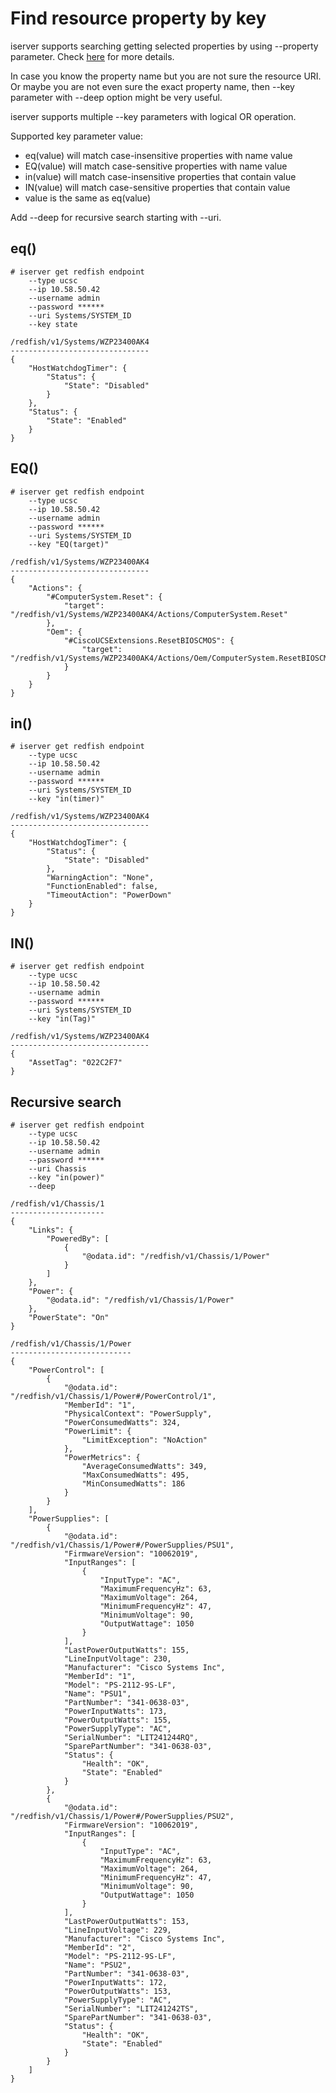# Find resource property by key

iserver supports searching getting selected properties by using --property parameter. Check [here](./Property.md) for more details.

In case you know the property name but you are not sure the resource URI. Or maybe you are not even sure the exact property name, then --key parameter with --deep option might be very useful.

iserver supports multiple --key parameters with logical OR operation.

Supported key parameter value:
- eq(value) will match case-insensitive properties with name value
- EQ(value) will match case-sensitive properties with name value
- in(value) will match case-insensitive properties that contain value
- IN(value) will match case-sensitive properties that contain value
- value is the same as eq(value)

Add --deep for recursive search starting with --uri.

## eq()

```
# iserver get redfish endpoint
    --type ucsc
    --ip 10.58.50.42
    --username admin
    --password ******
    --uri Systems/SYSTEM_ID
    --key state

/redfish/v1/Systems/WZP23400AK4
-------------------------------
{
    "HostWatchdogTimer": {
        "Status": {
            "State": "Disabled"
        }
    },
    "Status": {
        "State": "Enabled"
    }
}
```

## EQ()

```
# iserver get redfish endpoint
    --type ucsc
    --ip 10.58.50.42
    --username admin
    --password ******
    --uri Systems/SYSTEM_ID
    --key "EQ(target)"

/redfish/v1/Systems/WZP23400AK4
-------------------------------
{
    "Actions": {
        "#ComputerSystem.Reset": {
            "target": "/redfish/v1/Systems/WZP23400AK4/Actions/ComputerSystem.Reset"
        },
        "Oem": {
            "#CiscoUCSExtensions.ResetBIOSCMOS": {
                "target": "/redfish/v1/Systems/WZP23400AK4/Actions/Oem/ComputerSystem.ResetBIOSCMOS"
            }
        }
    }
}
```

## in()

```
# iserver get redfish endpoint
    --type ucsc
    --ip 10.58.50.42
    --username admin
    --password ******
    --uri Systems/SYSTEM_ID
    --key "in(timer)"

/redfish/v1/Systems/WZP23400AK4
-------------------------------
{
    "HostWatchdogTimer": {
        "Status": {
            "State": "Disabled"
        },
        "WarningAction": "None",
        "FunctionEnabled": false,
        "TimeoutAction": "PowerDown"
    }
}
```

## IN()

```
# iserver get redfish endpoint
    --type ucsc
    --ip 10.58.50.42
    --username admin
    --password ******
    --uri Systems/SYSTEM_ID
    --key "in(Tag)"

/redfish/v1/Systems/WZP23400AK4
-------------------------------
{
    "AssetTag": "022C2F7"
}
```

## Recursive search

```
# iserver get redfish endpoint
    --type ucsc
    --ip 10.58.50.42
    --username admin
    --password ******
    --uri Chassis
    --key "in(power)"
    --deep

/redfish/v1/Chassis/1
---------------------
{
    "Links": {
        "PoweredBy": [
            {
                "@odata.id": "/redfish/v1/Chassis/1/Power"
            }
        ]
    },
    "Power": {
        "@odata.id": "/redfish/v1/Chassis/1/Power"
    },
    "PowerState": "On"
}

/redfish/v1/Chassis/1/Power
---------------------------
{
    "PowerControl": [
        {
            "@odata.id": "/redfish/v1/Chassis/1/Power#/PowerControl/1",
            "MemberId": "1",
            "PhysicalContext": "PowerSupply",
            "PowerConsumedWatts": 324,
            "PowerLimit": {
                "LimitException": "NoAction"
            },
            "PowerMetrics": {
                "AverageConsumedWatts": 349,
                "MaxConsumedWatts": 495,
                "MinConsumedWatts": 186
            }
        }
    ],
    "PowerSupplies": [
        {
            "@odata.id": "/redfish/v1/Chassis/1/Power#/PowerSupplies/PSU1",
            "FirmwareVersion": "10062019",
            "InputRanges": [
                {
                    "InputType": "AC",
                    "MaximumFrequencyHz": 63,
                    "MaximumVoltage": 264,
                    "MinimumFrequencyHz": 47,
                    "MinimumVoltage": 90,
                    "OutputWattage": 1050
                }
            ],
            "LastPowerOutputWatts": 155,
            "LineInputVoltage": 230,
            "Manufacturer": "Cisco Systems Inc",
            "MemberId": "1",
            "Model": "PS-2112-9S-LF",
            "Name": "PSU1",
            "PartNumber": "341-0638-03",
            "PowerInputWatts": 173,
            "PowerOutputWatts": 155,
            "PowerSupplyType": "AC",
            "SerialNumber": "LIT241244RQ",
            "SparePartNumber": "341-0638-03",
            "Status": {
                "Health": "OK",
                "State": "Enabled"
            }
        },
        {
            "@odata.id": "/redfish/v1/Chassis/1/Power#/PowerSupplies/PSU2",
            "FirmwareVersion": "10062019",
            "InputRanges": [
                {
                    "InputType": "AC",
                    "MaximumFrequencyHz": 63,
                    "MaximumVoltage": 264,
                    "MinimumFrequencyHz": 47,
                    "MinimumVoltage": 90,
                    "OutputWattage": 1050
                }
            ],
            "LastPowerOutputWatts": 153,
            "LineInputVoltage": 229,
            "Manufacturer": "Cisco Systems Inc",
            "MemberId": "2",
            "Model": "PS-2112-9S-LF",
            "Name": "PSU2",
            "PartNumber": "341-0638-03",
            "PowerInputWatts": 172,
            "PowerOutputWatts": 153,
            "PowerSupplyType": "AC",
            "SerialNumber": "LIT241242TS",
            "SparePartNumber": "341-0638-03",
            "Status": {
                "Health": "OK",
                "State": "Enabled"
            }
        }
    ]
}
```